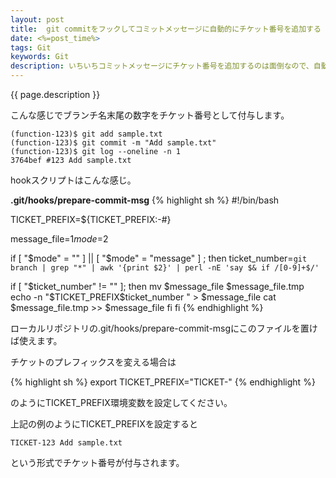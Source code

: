 ```yaml
---
layout: post
title:  git commitをフックしてコミットメッセージに自動的にチケット番号を追加する
date: <%=post_time%>
tags: Git
keywords: Git
description: いちいちコミットメッセージにチケット番号を追加するのは面倒なので、自動的にチケット番号を追加してくれるgit commitのhookを作りました。
---
```


{{ page.description }}

こんな感じでブランチ名末尾の数字をチケット番号として付与します。

    (function-123)$ git add sample.txt
    (function-123)$ git commit -m "Add sample.txt"
    (function-123)$ git log --oneline -n 1
    3764bef #123 Add sample.txt

hookスクリプトはこんな感じ。

**.git/hooks/prepare-commit-msg**
{% highlight sh %}
#!/bin/bash

TICKET_PREFIX=${TICKET_PREFIX:-#}

message_file=$1
mode=$2

if [ "$mode" = "" ] || [ "$mode" = "message" ] ; then
  ticket_number=`git branch | grep "*" | awk '{print $2}' | perl -nE 'say $& if /[0-9]+$/'`

  if [ "$ticket_number" != "" ]; then
    mv $message_file $message_file.tmp
    echo -n "$TICKET_PREFIX$ticket_number " > $message_file
    cat $message_file.tmp >> $message_file
  fi
fi
{% endhighlight %}

ローカルリポジトリの.git/hooks/prepare-commit-msgにこのファイルを置けば使えます。

チケットのプレフィックスを変える場合は

{% highlight sh %}
export TICKET_PREFIX="TICKET-"
{% endhighlight %}

のようにTICKET_PREFIX環境変数を設定してください。

上記の例のようにTICKET_PREFIXを設定すると

    TICKET-123 Add sample.txt

という形式でチケット番号が付与されます。
